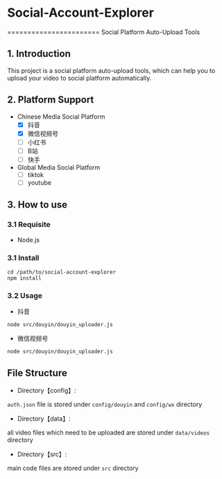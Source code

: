 # Social-Account-Explorer
=======================
Social Platform Auto-Upload Tools


## 1. Introduction
This project is a social platform auto-upload tools, which can help you to upload your video to social platform automatically.

## 2. Platform Support
- Chinese Media Social Platform
  - [x] 抖音
  - [x] 微信视频号
  - [ ] 小红书
  - [ ] B站
  - [ ] 快手
- Global Media Social Platform
  - [ ] tiktok
  - [ ] youtube

## 3. How to use
### 3.1 Requisite
- Node.js
### 3.1 Install
```shell
cd /path/to/social-account-explorer
npm install
```

### 3.2 Usage
- 抖音
```shell
node src/douyin/douyin_uploader.js
```

- 微信视频号
```shell
node src/douyin/douyin_uploader.js
```

## File Structure
- Directory【config】: 

`auth.json` file is stored under `config/douyin` and `config/wx` directory

- Directory【data】:

all video files which need to be uploaded are stored under `data/videos` directory

- Directory【src】:

main code files are stored under `src` directory
